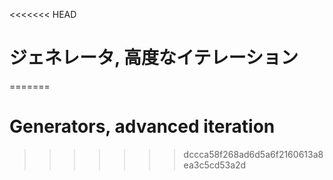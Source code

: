 
<<<<<<< HEAD
# ジェネレータ, 高度なイテレーション
=======
# Generators, advanced iteration
>>>>>>> dccca58f268ad6d5a6f2160613a8ea3c5cd53a2d
